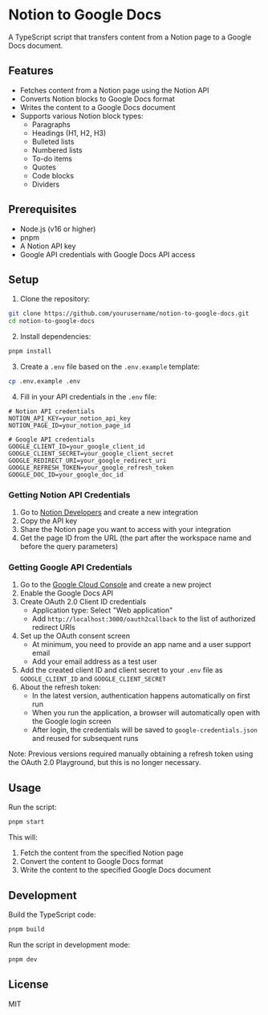 # Notion to Google Docs

A TypeScript script that transfers content from a Notion page to a Google Docs document.

## Features

- Fetches content from a Notion page using the Notion API
- Converts Notion blocks to Google Docs format
- Writes the content to a Google Docs document
- Supports various Notion block types:
  - Paragraphs
  - Headings (H1, H2, H3)
  - Bulleted lists
  - Numbered lists
  - To-do items
  - Quotes
  - Code blocks
  - Dividers

## Prerequisites

- Node.js (v16 or higher)
- pnpm
- A Notion API key
- Google API credentials with Google Docs API access

## Setup

1. Clone the repository:

```bash
git clone https://github.com/yourusername/notion-to-google-docs.git
cd notion-to-google-docs
```

2. Install dependencies:

```bash
pnpm install
```

3. Create a `.env` file based on the `.env.example` template:

```bash
cp .env.example .env
```

4. Fill in your API credentials in the `.env` file:

```
# Notion API credentials
NOTION_API_KEY=your_notion_api_key
NOTION_PAGE_ID=your_notion_page_id

# Google API credentials
GOOGLE_CLIENT_ID=your_google_client_id
GOOGLE_CLIENT_SECRET=your_google_client_secret
GOOGLE_REDIRECT_URI=your_google_redirect_uri
GOOGLE_REFRESH_TOKEN=your_google_refresh_token
GOOGLE_DOC_ID=your_google_doc_id
```

### Getting Notion API Credentials

1. Go to [Notion Developers](https://developers.notion.com/) and create a new integration
2. Copy the API key
3. Share the Notion page you want to access with your integration
4. Get the page ID from the URL (the part after the workspace name and before the query parameters)

### Getting Google API Credentials

1. Go to the [Google Cloud Console](https://console.cloud.google.com/) and create a new project
2. Enable the Google Docs API
3. Create OAuth 2.0 Client ID credentials
   - Application type: Select "Web application"
   - Add `http://localhost:3000/oauth2callback` to the list of authorized redirect URIs
4. Set up the OAuth consent screen
   - At minimum, you need to provide an app name and a user support email
   - Add your email address as a test user
5. Add the created client ID and client secret to your `.env` file as `GOOGLE_CLIENT_ID` and `GOOGLE_CLIENT_SECRET`
6. About the refresh token:
   - In the latest version, authentication happens automatically on first run
   - When you run the application, a browser will automatically open with the Google login screen
   - After login, the credentials will be saved to `google-credentials.json` and reused for subsequent runs

Note: Previous versions required manually obtaining a refresh token using the OAuth 2.0 Playground, but this is no longer necessary.

## Usage

Run the script:

```bash
pnpm start
```

This will:
1. Fetch the content from the specified Notion page
2. Convert the content to Google Docs format
3. Write the content to the specified Google Docs document

## Development

Build the TypeScript code:

```bash
pnpm build
```

Run the script in development mode:

```bash
pnpm dev
```

## License

MIT
